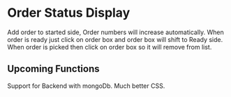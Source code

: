 # Order Status Display
Add order to started side, Order numbers will increase automatically. 
When order is ready just click on order box and order box will shift to Ready side. When order is picked then click on order box so it will remove from list.

## Upcoming Functions
Support for Backend with mongoDb. Much better CSS.
